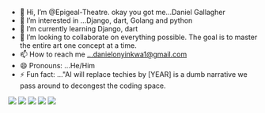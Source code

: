 - 👋 Hi, I’m @Epigeal-Theatre. okay you got me...Daniel Gallagher
- 👀 I’m interested in ...Django, dart, Golang and python
- 🌱 I’m currently learning Django, dart
- 💞️ I’m looking to collaborate on everything possible. The goal is to master the entire art one concept at a time.
- 📫 How to reach me ...danielonyinkwa1@gmail.com
- 😄 Pronouns: ...He/Him
- ⚡ Fun fact: ..."AI will replace techies by [YEAR] is a dumb narrative we pass around to decongest the coding space.
<!---[![Top Langs](https://github-readme-stats.vercel.app/api/top-langs/?username=Epigeal-Theatre)](https://github.com/Epigeal-Theatre/github-readme-stats)
![Anurag's GitHub stats](https://github-readme-stats.vercel.app/api?username=Epigeal-Theatre&show_icons=true&theme=radical)
[![Top Langs](https://github-readme-stats.vercel.app/api/top-langs/?username=Epigeal-Theatre&layout=donut)](https://github.com/Epigeal-Theatre/github-readme-stats)
--->
![](http://github-profile-summary-cards.vercel.app/api/cards/profile-details?username=Epigeal-Theatre&theme=default)
![](http://github-profile-summary-cards.vercel.app/api/cards/repos-per-language?username=Epigeal-Theatre&theme=default)
![](http://github-profile-summary-cards.vercel.app/api/cards/most-commit-language?username=Epigeal-Theatre&theme=default)
![](http://github-profile-summary-cards.vercel.app/api/cards/stats?username=Epigeal-Theatre&theme=default)
![](http://github-profile-summary-cards.vercel.app/api/cards/productive-time?username=Epigeal-Theatre&theme=default&utcOffset=8)


<!---
Epigeal-Theatre/Epigeal-Theatre is a ✨ special ✨ repository because its `README.md` (this file) appears on your GitHub profile.
You can click the Preview link to take a look at your changes.
--->
